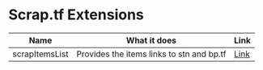 # Scrap.tf Extensions

|Name| What it does| Link|
|-|-|-|
|scrapItemsList|Provides the items links to stn and bp.tf|<a href="./scrapItemsList">Link</a>|